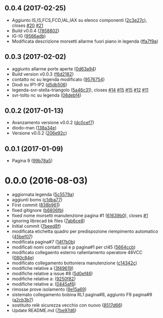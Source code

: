 <a name="0.0.4"></a>
## 0.0.4 (2017-02-25)

* Aggiunto IS,IS,FCS,FCD,IAL,IAX su elenco componenti ([2c3e27c](https://gitlab.com/eca-automs/schematics/MC-OL48/commit/2c3e27c)), closes [#20](https://gitlab.com/eca-automs/schematics/MC-OL48/issues/20) [#21](https://gitlab.com/eca-automs/schematics/MC-OL48/issues/21)
* Build v0.0.4 ([7858802](https://gitlab.com/eca-automs/schematics/MC-OL48/commit/7858802))
* IG-IG ([9566adb](https://gitlab.com/eca-automs/schematics/MC-OL48/commit/9566adb))
* Modificata descrizione morsetti allarme fuori piano in legenda ([ffa7f9a](https://gitlab.com/eca-automs/schematics/MC-OL48/commit/ffa7f9a))



<a name="0.0.3"></a>
## 0.0.3 (2017-02-02)

* aggiunto allarme porte aperte ([0d63a94](https://gitlab.com/eca-automs/schematics/MC-OL48/commit/0d63a94))
* Build version v0.0.3 ([f6d2182](https://gitlab.com/eca-automs/schematics/MC-OL48/commit/f6d2182))
* contatto nc su legenda modificato ([9576754](https://gitlab.com/eca-automs/schematics/MC-OL48/commit/9576754))
* Diodi su IP1-IP2 ([d5db506](https://gitlab.com/eca-automs/schematics/MC-OL48/commit/d5db506))
* legenda-svr-stella-triangolo ([5a46c31](https://gitlab.com/eca-automs/schematics/MC-OL48/commit/5a46c31)), closes [#14](https://gitlab.com/eca-automs/schematics/MC-OL48/issues/14) [#15](https://gitlab.com/eca-automs/schematics/MC-OL48/issues/15) [#15](https://gitlab.com/eca-automs/schematics/MC-OL48/issues/15) [#12](https://gitlab.com/eca-automs/schematics/MC-OL48/issues/12) [#11](https://gitlab.com/eca-automs/schematics/MC-OL48/issues/11)
* svr-tolto nc su legenda ([08debf4](https://gitlab.com/eca-automs/schematics/MC-OL48/commit/08debf4))



<a name="0.0.2"></a>
## 0.0.2 (2017-01-13)

* Avanzamento versione v0.0.2 ([dc0cef7](https://gitlab.com/eca-automs/schematics/MC-OL48/commit/dc0cef7))
* diodo-man ([138a34e](https://gitlab.com/eca-automs/schematics/MC-OL48/commit/138a34e))
* Versione v0.0.2 ([206e92c](https://gitlab.com/eca-automs/schematics/MC-OL48/commit/206e92c))



<a name="0.0.1"></a>
## 0.0.1 (2017-01-09)

* Pagina 9 ([99b78a5](https://gitlab.com/eca-automs/schematics/MC-OL48/commit/99b78a5))



<a name="0.0.0"></a>
# 0.0.0 (2016-08-03)

* aggiornata legenda ([5c5579a](https://gitlab.com/eca-automs/schematics/MC-OL48/commit/5c5579a))
* aggiunti boms ([c1dba77](https://gitlab.com/eca-automs/schematics/MC-OL48/commit/c1dba77))
* First commit ([838b961](https://gitlab.com/eca-automs/schematics/MC-OL48/commit/838b961))
* fixed gitignore ([b6806fb](https://gitlab.com/eca-automs/schematics/MC-OL48/commit/b6806fb))
* fixed nome morsetti manutenzione pagina #1 ([61639b0](https://gitlab.com/eca-automs/schematics/MC-OL48/commit/61639b0)), closes [#1](https://gitlab.com/eca-automs/schematics/MC-OL48/issues/1)
* ignoring librecad bk files ([7ab6ce8](https://gitlab.com/eca-automs/schematics/MC-OL48/commit/7ab6ce8))
* Initial commit ([7beed8f](https://gitlab.com/eca-automs/schematics/MC-OL48/commit/7beed8f))
* modificata etichetta quadro per predispozione riempimento automatico ([45bef07](https://gitlab.com/eca-automs/schematics/MC-OL48/commit/45bef07))
* modificata pagina#7 ([14f7b0b](https://gitlab.com/eca-automs/schematics/MC-OL48/commit/14f7b0b))
* modificati nomi contatti sal e p pagina#1 per cl45 ([5664ccb](https://gitlab.com/eca-automs/schematics/MC-OL48/commit/5664ccb))
* modificato collegaento esterno rallentamento operatore 48VCC ([080c84e](https://gitlab.com/eca-automs/schematics/MC-OL48/commit/080c84e))
* modificato collegamento bottoniera manutenzione ([c14342c](https://gitlab.com/eca-automs/schematics/MC-OL48/commit/c14342c))
* modifiche relative a ([3f49619](https://gitlab.com/eca-automs/schematics/MC-OL48/commit/3f49619))
* modifiche relative a issue #8 ([5d0ef46](https://gitlab.com/eca-automs/schematics/MC-OL48/commit/5d0ef46))
* modifiche relative a: ([9250f82](https://gitlab.com/eca-automs/schematics/MC-OL48/commit/9250f82))
* modifiche relative a: ([0445af6](https://gitlab.com/eca-automs/schematics/MC-OL48/commit/0445af6))
* rimosse prove isolamento ([9e15a69](https://gitlab.com/eca-automs/schematics/MC-OL48/commit/9e15a69))
* sistemato collegamento bobina RL1 pagina#8, aggiunto F9 pagina#9 ([a2cb3b7](https://gitlab.com/eca-automs/schematics/MC-OL48/commit/a2cb3b7))
* sostituito relè sicurezza vecchio con nuovo ([8517d66](https://gitlab.com/eca-automs/schematics/MC-OL48/commit/8517d66))
* Update README.md ([7be97d6](https://gitlab.com/eca-automs/schematics/MC-OL48/commit/7be97d6))



